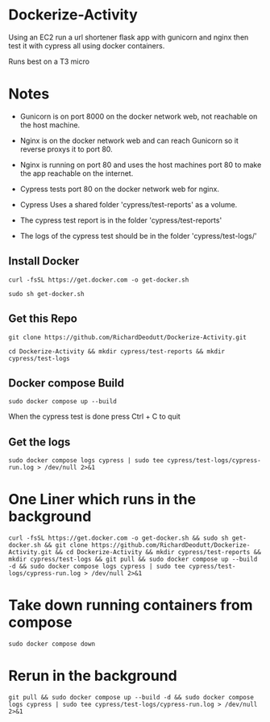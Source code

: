 # Dockerize-Activity

Using an EC2 run a url shortener flask app with gunicorn and nginx then test it with cypress all using docker containers. 

Runs best on a T3 micro

# Notes

- Gunicorn is on port 8000 on the docker network web, not reachable on the host machine. 

- Nginx is on the docker network web and can reach Gunicorn so it reverse proxys it to port 80. 

- Nginx is running on port 80 and uses the host machines port 80 to make the app reachable on the internet. 

- Cypress tests port 80 on the docker network web for nginx.

- Cypress Uses a shared folder 'cypress/test-reports' as a volume.

- The cypress test report is in the folder 'cypress/test-reports'

- The logs of the cypress test should be in the folder 'cypress/test-logs/'

## Install Docker
```
curl -fsSL https://get.docker.com -o get-docker.sh
```

```
sudo sh get-docker.sh
```

## Get this Repo

```
git clone https://github.com/RichardDeodutt/Dockerize-Activity.git
```

```
cd Dockerize-Activity && mkdir cypress/test-reports && mkdir cypress/test-logs
```

## Docker compose Build

```
sudo docker compose up --build
```

When the cypress test is done press Ctrl + C to quit

## Get the logs

```
sudo docker compose logs cypress | sudo tee cypress/test-logs/cypress-run.log > /dev/null 2>&1
```

# One Liner which runs in the background

```
curl -fsSL https://get.docker.com -o get-docker.sh && sudo sh get-docker.sh && git clone https://github.com/RichardDeodutt/Dockerize-Activity.git && cd Dockerize-Activity && mkdir cypress/test-reports && mkdir cypress/test-logs && git pull && sudo docker compose up --build -d && sudo docker compose logs cypress | sudo tee cypress/test-logs/cypress-run.log > /dev/null 2>&1
```

# Take down running containers from compose

```
sudo docker compose down
```

# Rerun in the background

```
git pull && sudo docker compose up --build -d && sudo docker compose logs cypress | sudo tee cypress/test-logs/cypress-run.log > /dev/null 2>&1
```